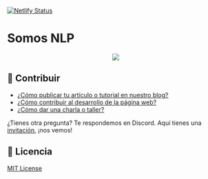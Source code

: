 [![Netlify Status](https://api.netlify.com/api/v1/badges/a1a287d2-c2b8-4a1f-991d-0c1c73d2aa72/deploy-status)](https://app.netlify.com/sites/somosnlp/deploys)

# Somos NLP

<p align='center'>
  <img src='https://raw.githubusercontent.com/somosnlp/assets/main/logo.svg' />
</p>

## 🙌 Contribuir
- [¿Cómo publicar tu artículo o tutorial en nuestro blog?](https://github.com/somosnlp/somosnlp.org/blob/main/CONTRIBUTING.md#-publicar-un-art%C3%ADculo-en-el-blog)
- [¿Cómo contribuir al desarrollo de la página web?](https://github.com/somosnlp/somosnlp.org/blob/main/CONTRIBUTING.md#-contribuir-al-desarrollo-de-la-p%C3%A1gina-web)
- [¿Cómo dar una charla o taller?](https://kq8ietkql1m.typeform.com/to/BYH9KG3f)

¿Tienes otra pregunta? Te respondemos en Discord. Aquí tienes una [invitación](https://discord.com/invite/eUEkKpSw7d), ¡nos vemos!

## 📜 Licencia
[MIT License](https://github.com/somosnlp/somosnlp.org/blob/main/LICENSE)
